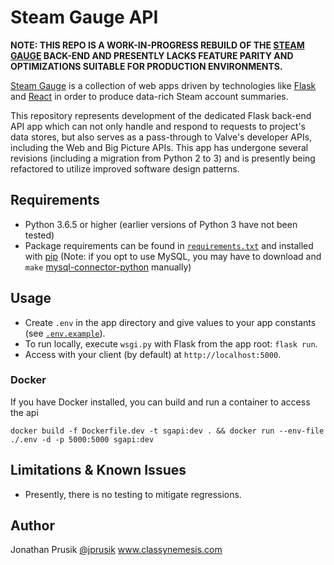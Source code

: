 # Steam Gauge API

**NOTE: THIS REPO IS A WORK-IN-PROGRESS REBUILD OF THE [STEAM GAUGE](https://github.com/jprusik/steam-gauge) BACK-END AND PRESENTLY LACKS FEATURE PARITY AND OPTIMIZATIONS SUITABLE FOR PRODUCTION ENVIRONMENTS.**

[Steam Gauge](https://www.mysteamgauge.com) is a collection of web apps driven by technologies like [Flask](http://flask.pocoo.org) and [React](https://reactjs.org) in order to produce data-rich Steam account summaries.

This repository represents development of the dedicated Flask back-end API app which can not only handle and respond to requests to project's data stores, but also serves as a pass-through to Valve's developer APIs, including the Web and Big Picture APIs. This app has undergone several revisions (including a migration from Python 2 to 3) and is presently being refactored to utilize improved software design patterns.

## Requirements

- Python 3.6.5 or higher (earlier versions of Python 3 have not been tested)
- Package requirements can be found in [`requirements.txt`](app/requirements.txt) and installed with [pip](https://pip.pypa.io) (Note: if you opt to use MySQL, you may have to download and `make` [mysql-connector-python](https://dev.mysql.com/downloads/connector/python/) manually)

## Usage

- Create `.env` in the app directory and give values to your app constants (see [`.env.example`](./.env.example)).
- To run locally, execute `wsgi.py` with Flask from the app root: `flask run`.
- Access with your client (by default) at `http://localhost:5000`.

### Docker

If you have Docker installed, you can build and run a container to access the api

```shell
docker build -f Dockerfile.dev -t sgapi:dev . && docker run --env-file ./.env -d -p 5000:5000 sgapi:dev
```

## Limitations & Known Issues

- Presently, there is no testing to mitigate regressions.

## Author

Jonathan Prusik [@jprusik](https://github.com/jprusik)
www.classynemesis.com
